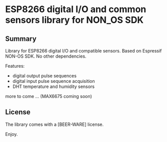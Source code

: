 # ESP8266 digital I/O and common sensors library for NON_OS SDK

## Summary

Library for ESP8266 digital I/O and compatible sensors.
Based on Espressif NON-OS SDK.
No other dependencies.

Features:

+ digital output pulse sequences
+ digital input pulse sequence acquisition
+ DHT temperature and humidity sensors

more to come ... (MAX6675 coming soon)

## License

The library comes with a [BEER-WARE] license.

Enjoy.
